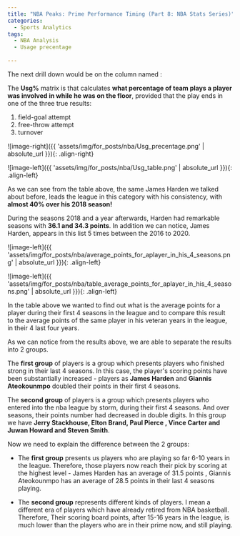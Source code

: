 ```yaml
---
title: "NBA Peaks: Prime Performance Timing (Part 8: NBA Stats Series)"
categories:
  - Sports Analytics
tags:
  - NBA Analysis
  - Usage precentage
  
---
```



The next drill down would be on the column named : 

The **Usg%** matrix is that calculates **what percentage of team plays a player was involved in while he was on the floor**, provided that the play ends in one of the three true results: 
1. field-goal attempt 
2. free-throw attempt
3. turnover



![image-right]({{ 'assets/img/for_posts/nba/Usg_precentage.png' | absolute_url }}){: .align-right}



![image-left]({{ 'assets/img/for_posts/nba/Usg_table.png' | absolute_url }}){: .align-left} 


As we can see from the table above, the same James Harden we talked about before, leads the league in this category with his consistency, with **almost 40% over his 2018 season!**

During the seasons 2018 and a year afterwards, Harden had remarkable seasons with  **36.1 and 34.3 points**. In addition we can notice, James Harden, appears in this list 5 times between the 2016 to 2020.








![image-left]({{ 'assets/img/for_posts/nba/average_points_for_aplayer_in_his_4_seasons.png' | absolute_url }}){: .align-left} 




![image-left]({{ 'assets/img/for_posts/nba/table_average_points_for_aplayer_in_his_4_seasons.png' | absolute_url }}){: .align-left}

In the table above we wanted to find out what is the average points for a player during their first 4 seasons in the league and to compare this result to the average points of the same player in his veteran years in the league,  in their 4 last four years.
 
As we can notice from the results above, we are able to separate the results into 2 groups.

The **first group** of players is a group which presents players who finished strong in their last 4 seasons. In this case,  the player's scoring points have been substantially increased - players as **James Harden** and **Giannis Ateokounmpo** doubled their points in their first 4 seasons.
 
The **second group** of players is a group which presents players who entered into the nba league by storm, during their first 4 seasons. And over seasons, their points number had decreased in double digits. In this group we have **Jerry Stackhouse, Elton Brand, Paul Pierce , Vince Carter and Juwan Howard and Steven Smith**.
 
 
Now we need to explain  the difference between the 2 groups:
* The **first group** presents us players who are playing so far  6-10 years in the league. Therefore, those players now reach their pick by scoring at the highest level  - James Harden has an average of 31.5 points ,   Giannis Ateokounmpo has an average of 28.5 points  in their last 4 seasons playing.
 
* The **second group** represents different kinds of players. I mean a different era of players which have already retired from NBA basketball. Therefore, Their scoring board points, after 15-16 years in the league, is much lower than the players who are in their prime now, and still playing.
